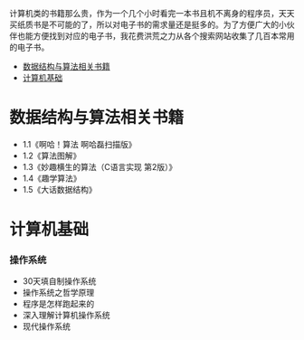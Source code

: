 计算机类的书籍那么贵，作为一个几个小时看完一本书且机不离身的程序员，天天买纸质书是不可能的了，所以对电子书的需求量还是挺多的。为了方便广大的小伙伴也能方便找到对应的电子书，我花费洪荒之力从各个搜索网站收集了几百本常用的电子书。


- [数据结构与算法相关书籍](#数据结构与算法相关书籍)
- [计算机基础](#计算机基础)

# 数据结构与算法相关书籍

- 1.1《啊哈！算法 啊哈磊扫描版》
- 1.2《算法图解》 
- 1.3《妙趣横生的算法（C语言实现 第2版）》 
- 1.4《趣学算法》
- 1.5《大话数据结构》

# 计算机基础

### 操作系统

- 30天填自制操作系统       
- 操作系统之哲学原理      
- 程序是怎样跑起来的      
- 深入理解计算机操作系统       
- 现代操作系统      
